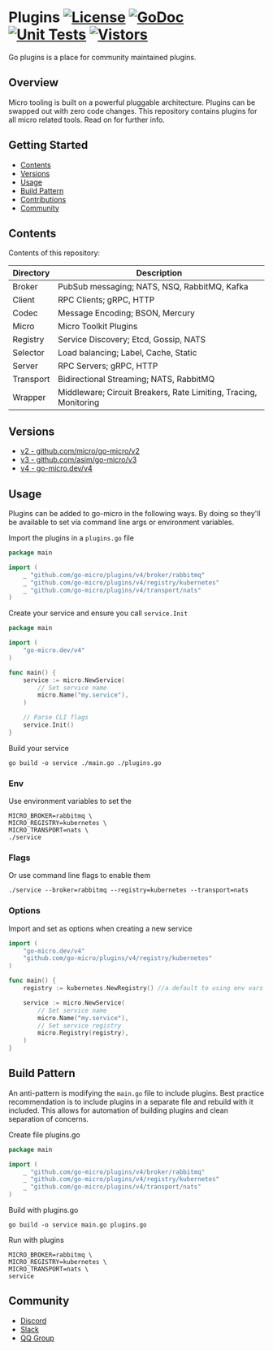 # Plugins [![License](https://img.shields.io/:license-apache-blue.svg)](https://opensource.org/licenses/Apache-2.0) [![GoDoc](https://godoc.org/github.com/go-micro/plugins?status.svg)](https://godoc.org/github.com/go-micro/plugins) [![Unit Tests](https://github.com/go-micro/plugins/actions/workflows/ci.yml/badge.svg)](https://github.com/go-micro/plugins/actions/workflows/main.yaml) [![Vistors](https://hits.seeyoufarm.com/api/count/incr/badge.svg?url=https%3A%2F%2Fgithub.com%2Fgo-micro%2Fplugins&count_bg=%2379C83D&title_bg=%23555555&icon=github.svg&icon_color=%23E7E7E7&title=Vistors&edge_flat=false)](https://hits.seeyoufarm.com)

Go plugins is a place for community maintained plugins.

## Overview

Micro tooling is built on a powerful pluggable architecture. Plugins can be swapped out with zero code changes.
This repository contains plugins for all micro related tools. Read on for further info.

## Getting Started

* [Contents](#contents)
* [Versions](#versions)
* [Usage](#usage)
* [Build Pattern](#build)
* [Contributions](#contributions)
* [Community](#community)

## Contents

Contents of this repository:

| Directory | Description                                                     |
| --------- | ----------------------------------------------------------------|
| Broker    | PubSub messaging; NATS, NSQ, RabbitMQ, Kafka                    |
| Client    | RPC Clients; gRPC, HTTP                                         |
| Codec     | Message Encoding; BSON, Mercury                                 |
| Micro     | Micro Toolkit Plugins                                           |
| Registry  | Service Discovery; Etcd, Gossip, NATS                           |
| Selector  | Load balancing; Label, Cache, Static                            |
| Server    | RPC Servers; gRPC, HTTP                                         |
| Transport | Bidirectional Streaming; NATS, RabbitMQ                         | 
| Wrapper   | Middleware; Circuit Breakers, Rate Limiting, Tracing, Monitoring|

## Versions

- [v2 - github.com/micro/go-micro/v2](https://github.com/go-micro/plugins/tree/main/v2)
- [v3 - github.com/asim/go-micro/v3](https://github.com/go-micro/plugins/tree/main/v3)
- [v4 - go-micro.dev/v4](https://github.com/go-micro/plugins/tree/main/v4)

## Usage

Plugins can be added to go-micro in the following ways. By doing so they'll be available to set via command line args or environment variables.

Import the plugins in a `plugins.go` file

```go
package main

import (
	_ "github.com/go-micro/plugins/v4/broker/rabbitmq"
	_ "github.com/go-micro/plugins/v4/registry/kubernetes"
	_ "github.com/go-micro/plugins/v4/transport/nats"
)
```

Create your service and ensure you call `service.Init`

```go
package main

import (
	"go-micro.dev/v4"
)

func main() {
	service := micro.NewService(
		// Set service name
		micro.Name("my.service"),
	)

	// Parse CLI flags
	service.Init()
}
```

Build your service

```
go build -o service ./main.go ./plugins.go
```

### Env

Use environment variables to set the

```
MICRO_BROKER=rabbitmq \
MICRO_REGISTRY=kubernetes \ 
MICRO_TRANSPORT=nats \ 
./service
```

### Flags

Or use command line flags to enable them

```shell
./service --broker=rabbitmq --registry=kubernetes --transport=nats
```

### Options

Import and set as options when creating a new service

```go
import (
	"go-micro.dev/v4"
	"github.com/go-micro/plugins/v4/registry/kubernetes"
)

func main() {
	registry := kubernetes.NewRegistry() //a default to using env vars for master API

	service := micro.NewService(
		// Set service name
		micro.Name("my.service"),
		// Set service registry
		micro.Registry(registry),
	)
}
```

## Build Pattern

An anti-pattern is modifying the `main.go` file to include plugins. Best practice recommendation is to include
plugins in a separate file and rebuild with it included. This allows for automation of building plugins and
clean separation of concerns.

Create file plugins.go

```go
package main

import (
	_ "github.com/go-micro/plugins/v4/broker/rabbitmq"
	_ "github.com/go-micro/plugins/v4/registry/kubernetes"
	_ "github.com/go-micro/plugins/v4/transport/nats"
)
```

Build with plugins.go

```shell
go build -o service main.go plugins.go
```

Run with plugins

```shell
MICRO_BROKER=rabbitmq \
MICRO_REGISTRY=kubernetes \
MICRO_TRANSPORT=nats \
service
```

## Community

- [Discord](https://discord.gg/qV3HvnEJfB)
- [Slack](https://join.slack.com/t/go-micro/shared_invite/zt-175aaev1d-iHExPTlfxvfkOeeKLIYEYw)
- [QQ Group](https://jq.qq.com/?_wv=1027&k=5Gmrfv9i)
